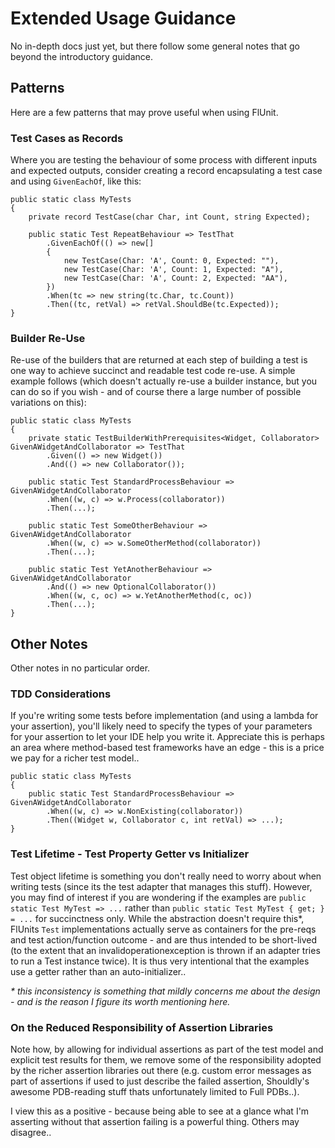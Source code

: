 # Extended Usage Guidance

No in-depth docs just yet, but there follow some general notes that go beyond the introductory guidance.

## Patterns

Here are a few patterns that may prove useful when using FlUnit.

### Test Cases as Records

Where you are testing the behaviour of some process with different inputs and expected outputs, consider creating a record encapsulating a test case and using `GivenEachOf`, like this:

```
public static class MyTests
{
    private record TestCase(char Char, int Count, string Expected);
    
    public static Test RepeatBehaviour => TestThat
        .GivenEachOf(() => new[]
        {
            new TestCase(Char: 'A', Count: 0, Expected: ""),
            new TestCase(Char: 'A', Count: 1, Expected: "A"),
            new TestCase(Char: 'A', Count: 2, Expected: "AA"),
        })
        .When(tc => new string(tc.Char, tc.Count))
        .Then((tc, retVal) => retVal.ShouldBe(tc.Expected));
}
```

### Builder Re-Use

Re-use of the builders that are returned at each step of building a test is one way to achieve succinct and readable test code re-use.
A simple example follows (which doesn't actually re-use a builder instance, but you can do so if you wish - and of course there a large number of possible variations on this):

```
public static class MyTests
{
    private static TestBuilderWithPrerequisites<Widget, Collaborator> GivenAWidgetAndCollaborator => TestThat
        .Given(() => new Widget())
        .And(() => new Collaborator());
    
    public static Test StandardProcessBehaviour => GivenAWidgetAndCollaborator
        .When((w, c) => w.Process(collaborator))
        .Then(...);
    
    public static Test SomeOtherBehaviour => GivenAWidgetAndCollaborator
        .When((w, c) => w.SomeOtherMethod(collaborator))
        .Then(...);
    
    public static Test YetAnotherBehaviour => GivenAWidgetAndCollaborator
        .And(() => new OptionalCollaborator())
        .When((w, c, oc) => w.YetAnotherMethod(c, oc))
        .Then(...);
}
```

## Other Notes

Other notes in no particular order.

### TDD Considerations

If you're writing some tests before implementation (and using a lambda for your assertion), you'll likely need to specify the types of your parameters for your assertion to let your IDE help you write it. Appreciate this is perhaps an area where method-based test frameworks have an edge - this is a price we pay for a richer test model..

```
public static class MyTests
{   
    public static Test StandardProcessBehaviour => GivenAWidgetAndCollaborator
        .When((w, c) => w.NonExisting(collaborator))
        .Then((Widget w, Collaborator c, int retVal) => ...);
}
```

### Test Lifetime - Test Property Getter vs Initializer

Test object lifetime is something you don't really need to worry about when writing tests (since its the test adapter that manages this stuff).
However, you may find of interest if you are wondering if the examples are `public static Test MyTest => ...` rather than `public static Test MyTest { get; } = ...` for succinctness only.
While the abstraction doesn't require this*, FlUnits `Test` implementations actually serve as containers for the pre-reqs and test action/function outcome - and are thus intended to be short-lived (to the extent that an invalidoperationexception is thrown if an adapter tries to run a Test instance twice).
It is thus very intentional that the examples use a getter rather than an auto-initializer..

*\* this inconsistency is something that mildly concerns me about the design - and is the reason I figure its worth mentioning here.*

### On the Reduced Responsibility of Assertion Libraries

Note how, by allowing for individual assertions as part of the test model and explicit test results for them, we remove some of the responsibility adopted by the richer assertion libraries out there (e.g. custom error messages as part of assertions if used to just describe the failed assertion, Shouldly's awesome PDB-reading stuff thats unfortunately limited to Full PDBs..).

I view this as a positive - because being able to see at a glance what I'm asserting without that assertion failing is a powerful thing. Others may disagree..